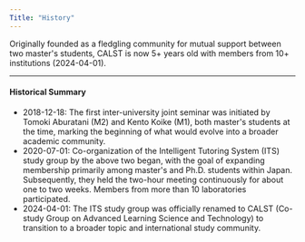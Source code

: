```yaml
---
Title: "History"
---
```


Originally founded as a fledgling community for mutual support between two master's students, CALST is now 5+ years old with members from 10+ institutions (2024-04-01).

---
#### Historical Summary

- 2018-12-18: The first inter-university joint seminar was initiated by Tomoki Aburatani (M2) and Kento Koike (M1), both master's students at the time, marking the beginning of what would evolve into a broader academic community.
- 2020-07-01: Co-organization of the Intelligent Tutoring System (ITS) study group by the above two began, with the goal of expanding membership primarily among master's and Ph.D. students within Japan. Subsequently, they held the two-hour meeting continuously for about one to two weeks. Members from more than 10 laboratories participated.
- 2024-04-01: The ITS study group was officially renamed to CALST (Co-study Group on Advanced Learning Science and Technology) to transition to a broader topic and international study community.
